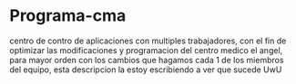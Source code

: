 # Programa-cma
centro de contro de aplicaciones con multiples trabajadores, con el fin de optimizar las modificaciones y programacion del centro medico el angel, para mayor orden con los cambios que hagamos cada 1 de los miembros del equipo, esta descripcion la estoy escribiendo a ver que sucede UwU
